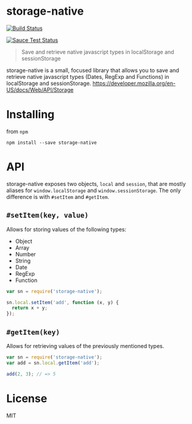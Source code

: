 # storage-native

[![Build Status](https://travis-ci.org/dustinhayes/storage-native.svg?branch=master)](https://travis-ci.org/dustinhayes/storage-native)

[![Sauce Test Status](https://saucelabs.com/browser-matrix/dh--storage-native.svg)](https://saucelabs.com/u/dh--storage-native)

> Save and retrieve native javascript types in localStorage and sessionStorage

storage-native is a small, focused library that allows you to save and retrieve native javascript types (Dates, RegExp and Functions) in localStorage and sessionStorage. https://developer.mozilla.org/en-US/docs/Web/API/Storage

# Installing

from `npm`

```
npm install --save storage-native
```

# API

storage-native exposes two objects, `local` and `session`, that are mostly aliases for `window.localStorage` and `window.sessionStorage`. The only difference is with `#setItem` and `#getItem`.

## `#setItem(key, value)`

Allows for storing values of the following types:
* Object
* Array
* Number
* String
* Date
* RegExp
* Function

```javascript
var sn = require('storage-native');

sn.local.setItem('add', function (x, y) {
  return x + y;
});
```

## `#getItem(key)`

Allows for retrieving values of the previously mentioned types.

```javascript
var sn = require('storage-native');
var add = sn.local.getItem('add');

add(2, 3); // => 5
```

# License

MIT
